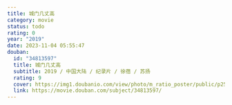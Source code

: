 ```yaml
---
title: 城门几丈高
category: movie
status: todo
rating: 0
year: "2019"
date: 2023-11-04 05:55:47
douban:
  id: "34813597"
  title: 城门几丈高
  subtitle: 2019 / 中国大陆 / 纪录片 / 徐蓓 / 苏扬
  rating: 9
  cover: https://img1.doubanio.com/view/photo/m_ratio_poster/public/p2567767640.jpg
  link: https://movie.douban.com/subject/34813597/
---
```



